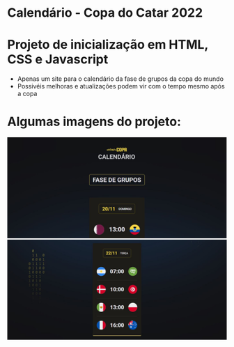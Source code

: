 # Calendário - Copa do Catar 2022

# Projeto de inicialização em HTML, CSS e Javascript
- Apenas um site para o calendário da fase de grupos da copa do mundo
- Possivéis melhoras e atualizações podem vir com o tempo mesmo após a copa

# Algumas imagens do projeto: 
![exemplo](./assets/amostra1.JPG)
![exemplo](./assets/amostra2.JPG)



